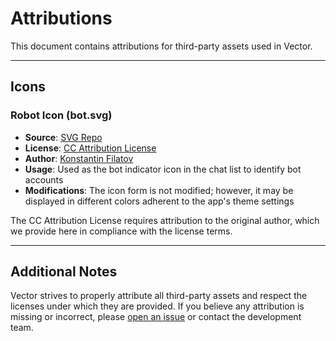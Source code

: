# Attributions

This document contains attributions for third-party assets used in Vector.

---

## Icons

### Robot Icon (bot.svg)

- **Source**: [SVG Repo](https://www.svgrepo.com/svg/521818/robot)
- **License**: [CC Attribution License](https://creativecommons.org/licenses/by/4.0/)
- **Author**: [Konstantin Filatov](https://www.svgrepo.com/author/Konstantin%20Filatov/)
- **Usage**: Used as the bot indicator icon in the chat list to identify bot accounts
- **Modifications**: The icon form is not modified; however, it may be displayed in different colors adherent to the app's theme settings

The CC Attribution License requires attribution to the original author, which we provide here in compliance with the license terms.

---

## Additional Notes

Vector strives to properly attribute all third-party assets and respect the licenses under which they are provided. If you believe any attribution is missing or incorrect, please [open an issue](https://github.com/VectorPrivacy/Vector/issues) or contact the development team.